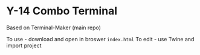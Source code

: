 # Y-14 Combo Terminal

Based on Terminal-Maker (main repo)

To use - download and open in broswer `index.html`
To edit - use Twine and import project
